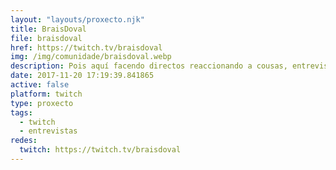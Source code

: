 ```yaml
---
layout: "layouts/proxecto.njk"
title: BraisDoval
file: braisdoval
href: https://twitch.tv/braisdoval
img: /img/comunidade/braisdoval.webp
description: Pois aquí facendo directos reaccionando a cousas, entrevistas, xogando á e así. Isto é Twitch aquí todo o mundo fai o mesmo tampouco veño a innovar.
date: 2017-11-20 17:19:39.841865
active: false
platform: twitch
type: proxecto
tags:
  - twitch
  - entrevistas
redes:
  twitch: https://twitch.tv/braisdoval
---
```

